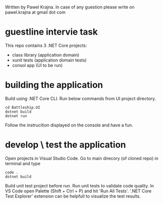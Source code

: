 Written by Pawel Krajna. In case of any guestion please write on pawel.krajna at gmail dot com

# guestline intervie task

This repo contains 3 .NET Core projects:
- class library (application domain)
- xunit tests (application domain tests)
- consol app (UI to be run)


# building the application

Build using .NET Core CLI. Run below commands from UI project directory.

```console
cd Battleship.UI
dotnet build
dotnet run
```

Follow the instrucition displayed on the console and have a fun.


# develop \ test the application

Open projects in Visual Studio Code.
Go to main direcory (of cloned repo) in terminal and type

```console
code .
dotnet build
```

Build unit test project before run.
Run unit tests to validate code quality.
In VS Code open Palette (Shift + Ctrl + P) and hit 'Run All Tests'.
'.NET Core Test Explorer' extension can be helpfull to visualize the test results.

